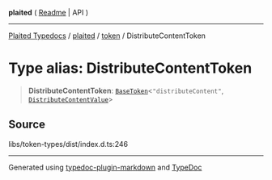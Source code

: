 **plaited** ( [Readme](../../README.md) \| API )

***

[Plaited Typedocs](../../../modules.md) / [plaited](../../modules.md) / [token](../README.md) / DistributeContentToken

# Type alias: DistributeContentToken

> **DistributeContentToken**: [`BaseToken`](BaseToken.md)\<`"distributeContent"`, [`DistributeContentValue`](DistributeContentValue.md)\>

## Source

libs/token-types/dist/index.d.ts:246

***

Generated using [typedoc-plugin-markdown](https://www.npmjs.com/package/typedoc-plugin-markdown) and [TypeDoc](https://typedoc.org/)
